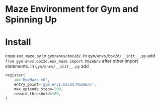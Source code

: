 # Maze Environment for Gym and Spinning Up

# Install 

copy `eox_maze.py` to `gym/envs/box2d/`. In `gym/envs/box2d/__init__.py` add `from gym.envs.box2d.eox_maze import MazeEnv` after other import statements. In `gym/envs/__init__.py` add 
```python
register(
    id='EoxMaze-v0',
    entry_point='gym.envs.box2d:MazeEnv',
    max_episode_steps=200,
    reward_threshold=100,
)
```
